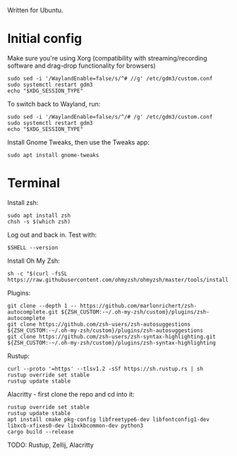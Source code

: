 Written for Ubuntu.

# Initial config
Make sure you're using Xorg (compatibility with streaming/recording software and drag-drop functionality for browsers)
```
sudo sed -i '/WaylandEnable=false/s/^# //g' /etc/gdm3/custom.conf
sudo systemctl restart gdm3
echo "$XDG_SESSION_TYPE"
```

To switch back to Wayland, run:
```
sudo sed -i '/WaylandEnable=false/s/^/# /g' /etc/gdm3/custom.conf
sudo systemctl restart gdm3
echo "$XDG_SESSION_TYPE"
```

Install Gnome Tweaks, then use the Tweaks app:
```
sudo apt install gnome-tweaks
```
# Terminal
Install zsh:
```
sudo apt install zsh
chsh -s $(which zsh)
```

Log out and back in. Test with:
```
$SHELL --version
```

Install Oh My Zsh:
```
sh -c "$(curl -fsSL https://raw.githubusercontent.com/ohmyzsh/ohmyzsh/master/tools/install.sh)"
```

Plugins:
```
git clone --depth 1 -- https://github.com/marlonrichert/zsh-autocomplete.git ${ZSH_CUSTOM:-~/.oh-my-zsh/custom}/plugins/zsh-autocomplete
git clone https://github.com/zsh-users/zsh-autosuggestions ${ZSH_CUSTOM:-~/.oh-my-zsh/custom}/plugins/zsh-autosuggestions
git clone https://github.com/zsh-users/zsh-syntax-highlighting.git ${ZSH_CUSTOM:-~/.oh-my-zsh/custom}/plugins/zsh-syntax-highlighting
```

Rustup:
```
curl --proto '=https' --tlsv1.2 -sSf https://sh.rustup.rs | sh
rustup override set stable
rustup update stable
```

Alacritty - first clone the repo and cd into it:
```
rustup override set stable
rustup update stable
apt install cmake pkg-config libfreetype6-dev libfontconfig1-dev libxcb-xfixes0-dev libxkbcommon-dev python3
cargo build --release

```
TODO: Rustup, Zellij, Alacritty
